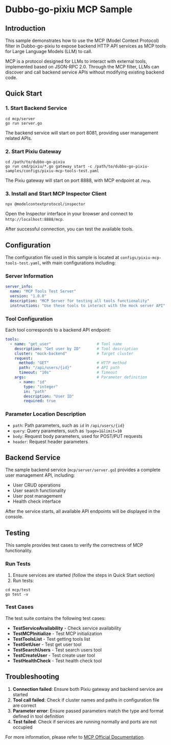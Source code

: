 # Dubbo-go-pixiu MCP Sample

## Introduction

This sample demonstrates how to use the MCP (Model Context Protocol) filter in Dubbo-go-pixiu to expose backend HTTP API services as MCP tools for Large Language Models (LLM) to call.

MCP is a protocol designed for LLMs to interact with external tools, implemented based on JSON-RPC 2.0. Through the MCP filter, LLMs can discover and call backend service APIs without modifying existing backend code.

## Quick Start

### 1. Start Backend Service

```shell
cd mcp/server
go run server.go
```

The backend service will start on port 8081, providing user management related APIs.

### 2. Start Pixiu Gateway

```shell
cd /path/to/dubbo-go-pixiu
go run cmd/pixiu/*.go gateway start -c /path/to/dubbo-go-pixiu-samples/configs/pixiu-mcp-tools-test.yaml
```

The Pixiu gateway will start on port 8888, with MCP endpoint at `/mcp`.

### 3. Install and Start MCP Inspector Client

```shell
npx @modelcontextprotocol/inspector
```

Open the Inspector interface in your browser and connect to `http://localhost:8888/mcp`.

After successful connection, you can test the available tools.

## Configuration

The configuration file used in this sample is located at `configs/pixiu-mcp-tools-test.yaml`, with main configurations including:

### Server Information

```yaml
server_info:
  name: "MCP Tools Test Server"
  version: "1.0.0"
  description: "MCP Server for testing all tools functionality"
  instructions: "Use these tools to interact with the mock server API"
```

### Tool Configuration

Each tool corresponds to a backend API endpoint:

```yaml
tools:
  - name: "get_user"                    # Tool name
    description: "Get user by ID"       # Tool description
    cluster: "mock-backend"             # Target cluster
    request:
      method: "GET"                     # HTTP method
      path: "/api/users/{id}"           # API path
      timeout: "10s"                    # Timeout
    args:                               # Parameter definition
      - name: "id"
        type: "integer"
        in: "path"
        description: "User ID"
        required: true
```

### Parameter Location Description

- `path`: Path parameters, such as `id` in `/api/users/{id}`
- `query`: Query parameters, such as `?page=1&limit=10`
- `body`: Request body parameters, used for POST/PUT requests
- `header`: Request header parameters

## Backend Service

The sample backend service (`mcp/server/server.go`) provides a complete user management API, including:

- User CRUD operations
- User search functionality
- User post management
- Health check interface

After the service starts, all available API endpoints will be displayed in the console.

## Testing

This sample provides test cases to verify the correctness of MCP functionality.

### Run Tests

1. Ensure services are started (follow the steps in Quick Start section)
2. Run tests:

```shell
cd mcp/test
go test -v
```

### Test Cases

The test suite contains the following test cases:

- **TestServiceAvailability** - Check service availability
- **TestMCPInitialize** - Test MCP initialization
- **TestToolsList** - Test getting tools list
- **TestGetUser** - Test get user tool
- **TestSearchUsers** - Test search users tool
- **TestCreateUser** - Test create user tool
- **TestHealthCheck** - Test health check tool

## Troubleshooting

1. **Connection failed**: Ensure both Pixiu gateway and backend service are started
2. **Tool call failed**: Check if cluster names and paths in configuration file are correct
3. **Parameter error**: Ensure passed parameters match the type and format defined in tool definition
4. **Test failed**: Check if services are running normally and ports are not occupied

For more information, please refer to [MCP Official Documentation](https://github.com/modelcontextprotocol/specification).